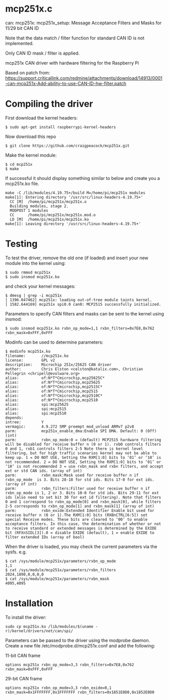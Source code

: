 # mcp251x.c
can: mcp251x: mcp251x_setup: Message Acceptance Filters and Masks for 11/29 bit CAN ID

Note that the data match / filter function for standard CAN ID is not implemented.

Only CAN ID mask / filter is applied.


mcp251x CAN driver with hardware filtering for the Raspberry Pi

Based on patch from:
https://support.criticallink.com/redmine/attachments/download/14913/0001-can-mcp251x-Add-ability-to-use-CAN-ID-hw-filter.patch

# Compiling the driver
First download the kernel headers:
```
$ sudo apt-get install raspberrypi-kernel-headers
```
Now download this repo
```
$ git clone https://github.com/craigpeacock/mcp251x.git 
```
Make the kernel module:
```
$ cd mcp251x
$ make
```
If successful it should display something similar to below and create you a mcp251x.ko file. 
```
make -C /lib/modules/4.19.75+/build M=/home/pi/mcp251x modules
make[1]: Entering directory '/usr/src/linux-headers-4.19.75+'
  CC [M]  /home/pi/mcp251x/mcp251x.o
  Building modules, stage 2.
  MODPOST 1 modules
  CC      /home/pi/mcp251x/mcp251x.mod.o
  LD [M]  /home/pi/mcp251x/mcp251x.ko
make[1]: Leaving directory '/usr/src/linux-headers-4.19.75+'
```

# Testing
To test the driver, remove the old one (if loaded) and insert your new module into the kernel using:
```
$ sudo rmmod mcp251x
$ sudo insmod mcp251x.ko
```
and check your kernel messages:
```
$ dmesg | grep -i mcp251x
[ 1396.047462] mcp251x: loading out-of-tree module taints kernel.
[ 1582.644169] mcp251x spi0.0 can0: MCP2515 successfully initialized.
```
Parameters to specify CAN filters and masks can be sent to the kernel using insmod:
```
$ sudo insmod mcp251x.ko rxbn_op_mode=1,1 rxbn_filters=0x7E8,0x762 rxbn_mask=0xFFF,0xFFF
```
Modinfo can be used to determine parameters:
```
$ modinfo mcp251x.ko
filename:       //mcp251x.ko
license:        GPL v2
description:    Microchip 251x/25625 CAN driver
author:         Chris Elston <celston@katalix.com>, Christian Pellegrin <chripell@evolware.org>
alias:          of:N*T*Cmicrochip,mcp25625C*
alias:          of:N*T*Cmicrochip,mcp25625
alias:          of:N*T*Cmicrochip,mcp2515C*
alias:          of:N*T*Cmicrochip,mcp2515
alias:          of:N*T*Cmicrochip,mcp2510C*
alias:          of:N*T*Cmicrochip,mcp2510
alias:          spi:mcp25625
alias:          spi:mcp2515
alias:          spi:mcp2510
depends:
intree:         Y
vermagic:       4.9.272 SMP preempt mod_unload ARMv7 p2v8
parm:           mcp251x_enable_dma:Enable SPI DMA. Default: 0 (Off) (int)
parm:           rxbn_op_mode:0 = (default) MCP2515 hardware filtering will be disabled for receive buffer n (0 or 1). rxb0 controls filters 0 and 1, rxb1 controls filters 2-5 Note there is kernel level filtering, but for high traffic scenarios kernel may not be able to keep up. 1 = DO NOT USE, Setting the RXM[1:0] bits to ‘01’ or ‘10’ is not recommended. 2 = DO NOT USE, Setting the RXM[1:0] bits to ‘01’ or ‘10’ is not recommended 3 = use rxbn_mask and rxbn filters, and accept ext or std CAN ids. (array of int)
parm:           rxbn_mask:Mask used for receive buffer n if rxbn_op_mode  is 3. Bits 28-18 for std ids. Bits 17-0 for ext ids. (array of int)
parm:           rxbn_filters:Filter used for receive buffer n if rxbn_op_mode is 1, 2 or 3. Bits 10-0 for std ids. Bits 29-11 for ext ids (also need to set bit 30 for ext id filtering). Note that filters 0 and 1 correspond to rxbn_op_mode[0] and rxbn_mask[0], while filters 2-5 corresponds to rxbn_op_mode[1] and rxbn_mask[1] (array of int)
parm:           rxbn_exide:Extended Identifier Enable bit used for receive buffer n (0 or 1).The RXM[1:0] bits (RXBnCTRL[6:5]) set special Receive modes. These bits are cleared to ‘00’ to enable acceptance filters. In this case, the determination of whether or not to receive standard or extended messages is determined by the EXIDE bit (RFXnSIDL[3]).0 = disable EXIDE (default), 1 = enable EXIDE to filter extended IDs (array of bool)
```
When the driver is loaded, you may check the current parameters via the sysfs. e.g.
```
$ cat /sys/module/mcp251x/parameters/rxbn_op_mode
1,1
$ cat /sys/module/mcp251x/parameters/rxbn_filters
2024,1890,0,0,0,0
$ cat /sys/module/mcp251x/parameters/rxbn_mask
4095,4095
```
# Installation
To install the driver:
```
sudo cp mcp251x.ko /lib/modules/$(uname -r)/kernel/drivers/net/can/spi/
```
Parameters can be passed to the driver using the modprobe daemon. Create a new file /etc/modprobe.d/mcp251x.conf and add the following:

11-bit CAN frame
```
options mcp251x rxbn_op_mode=3,3 rxbn_filters=0x7E8,0x762 rxbn_mask=0xFFF,0xFFF
```
29-bit CAN frame
```
options mcp251x rxbn_op_mode=3,3 rxbn_exide=0,1 rxbn_mask=0x1FFFFFFF,0x1FFFFFFF rxbn_filters=0x1851E0D0,0x1852E0D0
```
